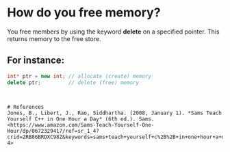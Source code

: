 # How do you free memory? 

You free members by using the keyword **delete** on a specified pointer. This returns memory to the free store. 

## For instance: 
```cpp 
int* ptr = new int; // allocate (create) memory 
delete ptr;         // delete (free) memory
``` 
``` 


# References 
Jones, B., Libert, J., Rao, Siddhartha. (2008, January 1). *Sams Teach Yourself C++ in One Hour a Day* (6th ed.). Sams. <https://www.amazon.com/Sams-Teach-Yourself-One-Hour/dp/0672329417/ref=sr_1_4?crid=2RB86BRDXC98Z&keywords=sams+teach+yourself+c%2B%2B+in+one+hour+a+day&qid=1669771498&sprefix=sams+teach+yourself+c%2B%2B+in+one+hour+a+day+%2Caps%2C72&sr=8-4> 
